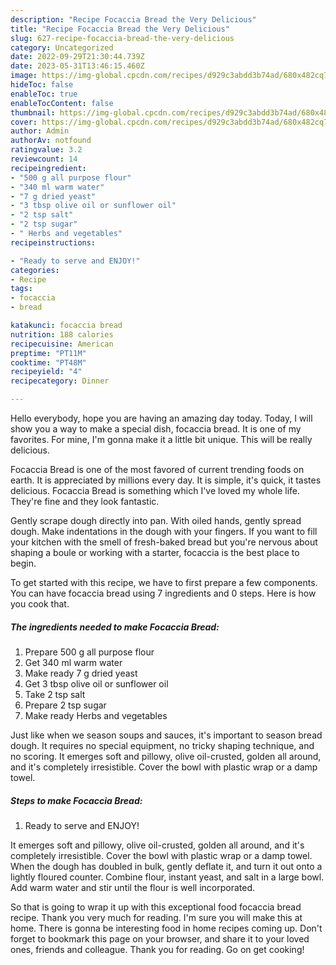 ```yaml
---
description: "Recipe Focaccia Bread the Very Delicious"
title: "Recipe Focaccia Bread the Very Delicious"
slug: 627-recipe-focaccia-bread-the-very-delicious
category: Uncategorized
date: 2022-09-29T21:30:44.739Z
date: 2023-05-31T13:46:15.460Z
image: https://img-global.cpcdn.com/recipes/d929c3abdd3b74ad/680x482cq70/focaccia-bread-recipe-main-photo.jpg
hideToc: false
enableToc: true
enableTocContent: false
thumbnail: https://img-global.cpcdn.com/recipes/d929c3abdd3b74ad/680x482cq70/focaccia-bread-recipe-main-photo.jpg
cover: https://img-global.cpcdn.com/recipes/d929c3abdd3b74ad/680x482cq70/focaccia-bread-recipe-main-photo.jpg
author: Admin
authorAv: notfound
ratingvalue: 3.2
reviewcount: 14
recipeingredient:
- "500 g all purpose flour"
- "340 ml warm water"
- "7 g dried yeast"
- "3 tbsp olive oil or sunflower oil"
- "2 tsp salt"
- "2 tsp sugar"
- " Herbs and vegetables"
recipeinstructions:

- "Ready to serve and ENJOY!"
categories:
- Recipe
tags:
- focaccia
- bread

katakunci: focaccia bread 
nutrition: 188 calories
recipecuisine: American
preptime: "PT11M"
cooktime: "PT48M"
recipeyield: "4"
recipecategory: Dinner

---
```



Hello everybody, hope you are having an amazing day today. Today, I will show you a way to make a special dish, focaccia bread. It is one of my favorites. For mine, I'm gonna make it a little bit unique. This will be really delicious.

Focaccia Bread is one of the most favored of current trending foods on earth. It is appreciated by millions every day. It is simple, it's quick, it tastes delicious. Focaccia Bread is something which I've loved my whole life. They're fine and they look fantastic.

Gently scrape dough directly into pan. With oiled hands, gently spread dough. Make indentations in the dough with your fingers. If you want to fill your kitchen with the smell of fresh-baked bread but you&#39;re nervous about shaping a boule or working with a starter, focaccia is the best place to begin.


To get started with this recipe, we have to first prepare a few components. You can have focaccia bread using 7 ingredients and 0 steps. Here is how you cook that.

<!--inarticleads1-->

##### The ingredients needed to make Focaccia Bread:

1. Prepare 500 g all purpose flour
1. Get 340 ml warm water
1. Make ready 7 g dried yeast
1. Get 3 tbsp olive oil or sunflower oil
1. Take 2 tsp salt
1. Prepare 2 tsp sugar
1. Make ready  Herbs and vegetables


Just like when we season soups and sauces, it&#39;s important to season bread dough. It requires no special equipment, no tricky shaping technique, and no scoring. It emerges soft and pillowy, olive oil-crusted, golden all around, and it&#39;s completely irresistible. Cover the bowl with plastic wrap or a damp towel. 

<!--inarticleads2-->

##### Steps to make Focaccia Bread:


1. Ready to serve and ENJOY!

It emerges soft and pillowy, olive oil-crusted, golden all around, and it&#39;s completely irresistible. Cover the bowl with plastic wrap or a damp towel. When the dough has doubled in bulk, gently deflate it, and turn it out onto a lightly floured counter. Combine flour, instant yeast, and salt in a large bowl. Add warm water and stir until the flour is well incorporated. 

So that is going to wrap it up with this exceptional food focaccia bread recipe. Thank you very much for reading. I'm sure you will make this at home. There is gonna be interesting food in home recipes coming up. Don't forget to bookmark this page on your browser, and share it to your loved ones, friends and colleague. Thank you for reading. Go on get cooking!
